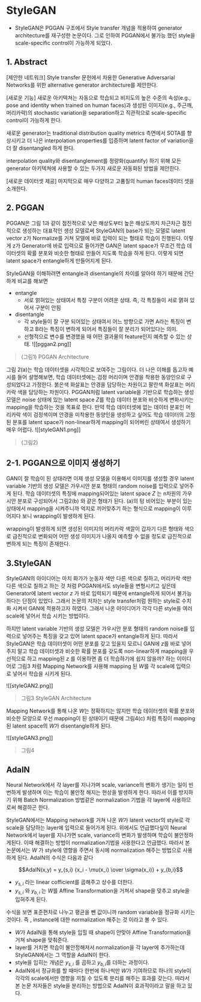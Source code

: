 # StyleGAN


- StyleGAN은 PGGAN 구조에서 Style transfer 개념을 적용하여 generator architecture를 재구성한 논문이다. 그로 인하여 PGGAN에서 불가능 했던 style을 scale-specific control이 가능하게 되었다.


## 1. Abstract 
[제안한 네트워크]
Style transfer 문헌에서 차용한 Generative Adversarial Networks를 위한 alternative generator architecture를 제안한다.

[새로운 기능]
새로운 아키텍쳐는 자동으로 학습되고 비지도의 높은 수준의 속성(e.g., pose and identity when trained on human faces)과 생성된 이미지(e.g., 주근깨, 머리카락)의 stochastic variation을 separation하고 직관적으로 scale-specific control이 가능하게 한다. 

새로운 generator는 traditional distribution quality metrics 측면에서 SOTA를 향상시키고 더 나은 interpolation properties를 입증하며 latent factor of variation을 더 잘 disentangled 하게 한다. 

interpolation quality와 disentanglement를 정량화(quantify) 하기 위해 모든 generator 아키텍쳐에 사용할 수 있는 두가지 새로운 자동화된 방법을 제안한다. 

[새로운 데이터셋 제공]
마지막으로 매우 다양하고 고품질의 human faces데이터 셋을 소개한다.



## 2. PGGAN
PGGAN은 그림 1과 같이 점진적으로 낮은 해상도부터 높은 해상도까지 차근차근 점진적으로 생성하는 대표적인 생성 모델로써 StyleGAN의 base가 되는 모델로 latent vector z가 Normalize를 거쳐 모델에 바로 입력이 되는 형태로 학습이 진행된다. 이렇게 z가 Generator에 바로 입력으로 들어가면 GAN은 latent space가 무조건 학습 데이터셋의 확률 분포와 비슷한 형태로 만들어 지도록 학습을 하게 된다. 
이렇게 되면 latent space가 entangle하게 만들어지게 된다. 

StyleGAN을 이해하려면 entangle과 disentangle의 차이를 알아야 하기 때문에 간단하게 비교를 해보면 

- entangle
	- 서로 얽혀있는 상태여서 특징 구분이 어려운 상태. 즉, 각 특징들이 서로 엵혀 있어서 구분이 안됨 
- disentangle
	- 각 style들이 잘 구분 되어있는 상태여서 어느 방향으로 가면 A라는 특징이 변하고 B라는 특징이 변하게 되어서 특징들이 잘 분리가 되어있다는 의미.
	- 선형적으로 변수를 변경했을 때 어떤 결과물의 feature인지 예측할 수 있는 상태.
![[pggan2.png]]
>(그림1) PGGAN Architecture



그림 2(a)는 학습 데이터셋을 시각적으로 보여주는 그림이다. 더 나은 이해를 돕고자 예시를 들어 설명해보면, 학습 데이터셋에는 검정 머리이며 안경을 착용한 동양인으로 구성되었다고 가정한다. 붉은색 화살표는 안경을 담당하는 차원이고 팔란색 화살표는 머리카락 색을 담당하는 차원이다. PGGAN처럼 latent variable을 기반으로 학습하는 생성모델은 noise 상태에 있는 latent space $Z$를 학습 데이터 분포와 비슷하게 변화시키는 mapping을 학습하는 것을 목표로 한다. 만약 학습 데이터셋에 없는 데이터 분포인 머리카락 색이 검정색이며 안경을 미착용한 동양인을 생성하고 싶어도 학습 데이터의 고정된 분포를 latent space가 non-linear하게 mapping이 되어버린 상태여서 생성하기 매우 어렵다.
![[styleGAN1.png]]
>(그림2)




## 2-1. PGGAN으로 이미지 생성하기

GAN이 잘 학습이 된 상태라면 이제 생성 모델을 이용해서 이미지를 생성할 경우 latent variable 기반의 생성 모델은 가우시안 분포 형태의 random noise를 입력으로 넣어주게 된다. 학습 데이터셋의 특징에 mapping되어있는 latent space $Z$ 는 n차원의 가우시안 분포로 구성되어서 그림2(b) 와 같은 형태가 된다. (a)의 텅 비어있는 부분이 있는 상태에서 mapping을 시켜주니까 억지로 끼어맞추기 하는 형식으로 mapping이 이루어지다 보니 wrapping이 발생하게 된다.

wrapping이 발생하게 되면 생성된 이미지의 머리카락 색깔이 갑자기 다른 형태와 색으로 급진적으로 변화되어 어떤 생성 이미지가 나올지 예측할 수 없을 정도로 급진적으로 변하게 되는 특징이 존재한다.




## 3.StyleGAN 

StyleGAN의 아이디어는 마치 화가가 눈동자 색만 다른 색으로 칠하고, 머리카락 색만 다른 색으로 칠하고 하는 것 처럼 PGGAN에서도 style들을 변형시키고 싶은데 Generator에 latent vector $z$ 가 바로 입력되기 때문에 entangle하게 되어서 불가능하다는 단점이 있었다. 그래서 논문의 저자는 style transfer처럼 원하는 style로 수치화 시켜서 GAN에 적용하고자 하였다. 그래서 나온 아이디어가 각각 다른 style을 여러 scale에 넣어서 학습 시키는 방법이다. 

하지만 latent variable 기반의 생성 모델은 가우시안 분포 형태의 random noise를 입력으로 넣어주는 특징을 갖고 있어 latent space가 entangle하게 된다. 따라서 StyleGAN은 학습 데이터셋이 어떤 분포를 갖고 있을지 모르니 GAN에 $z$를 바로 넣어주지 말고 학습 데이터셋과 비슷한 확률 분포를 갖도록 non-linear하게 mapping을 우선적으로 하고 mapping된 $z$ 를 이용하면 좀 더 학습하기에 쉽지 않을까? 하는 이이디어로 그림3 처럼 Mapping Network를 사용해 mapping 된 $W$를 각 scale에 입력으로 넣어서 학습을 시키게 된다.

![[styleGAN2.png]]
> 그림3 StyleGAN Architecture



Mapping Network를 통해 나온 $W$는 정확하지는 않지만 학습 데이터셋의 확률 분포와 비슷한 모양으로 우선 mapping이 된 상태이기 때문에 그림4(c) 처럼 특징이 mapping된 latent space의 $W$가 disentangle하게 된다.

![[styleGAN3.png]]
> 그림4



## AdaIN 

Neural Network에서 각 layer를 지나가며 scale, variance의 변화가 생기는 일이 빈번하게 발생하며 이는 학습이 불안정 해지는 현상을 발생하게 한다. 따라서 이를 방지하기 위해 Batch Normalization 방법같은 normalization 기법을 각 layer에 사용하므로써 해결하곤 한다. 

StyleGAN에서는 Mapping network를 거쳐 나온 $W$가 latent vector의 style로 각 scale을 담당하는 layer에 입력으로 들어가게 된다. 위에서도 언급했다싶이 Neural Network에서 layer를 지나가면 scale, variance의 변화가 발생하며 학습이 불안정하게된다. 이때 해결하는 방법이 normalization기법을 사용한다고 언급헸다. 따라서 본 논문에서는 $W$ 가 style에 영향을 주면서 동시에 normalization 해주는 방법으로 사용하게 된다. AdaIN의 수식은 다음과 같다 

$$AdaIN(x,y) = y_{s,i} {x_i - \mu(x_i) \over \sigma(x_i)} + y_{b,i}$$
- $y_{s,i}$ 라는 linear cofficient를 곱해주고 상수를 더한다.
- $y_{s,i}$ 와 $y_{b,i}$ 는 $W$를 Affine Transformation을 거쳐서 shape을 맞추고 style을 입혀주게 된다.

수식을 보면 표준편차로 나누고 평균을 뺀 값이니까 random variable을 정규화 시키는 것이다.
즉 , instance에 대한 normalization 해주는 것 이라고 볼 수 있다. 

- $W$가 AdaIN을  통해 style을 입힐 때 shape이 안맞아 Affine Transformation을 거쳐 shape을 맞춰준다. 
- layer를 거치면 학습이 불안정해져서 normalization을 각 layer에 추가하는데 StyleGAN에서는 그 역할을 AdaIN이 한다. 
- style을 입히는 개념은 $y_{s,i}$ 를 곱하고 $y_{b,i}$를 더하는 과정이다. 
- AdaIN에서 정규화를 할 때마다 한번에 하나씩만 $W$가 기여하므로 하나의 style이 각각의 scale에서만 영향을 끼칠 수 있도록 분리를 해주는 효과를 갖는다. 따라서 본 논문 저자들은 style을 분리하는 방법으로 AdaIN이 효과적이라고 말을 하고 있다.


